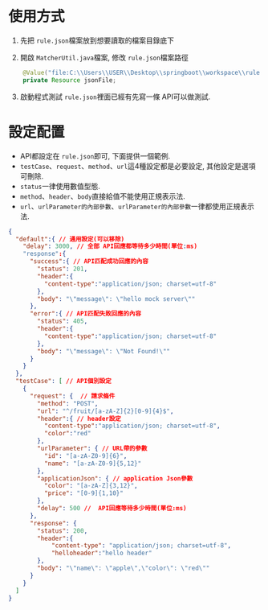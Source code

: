 # 使用方式

1. 先把 `rule.json`檔案放到想要讀取的檔案目錄底下

2. 開啟 `MatcherUtil.java`檔案, 修改 `rule.json`檔案路徑
```java
	@Value("file:C:\\Users\\USER\\Desktop\\springboot\\workspace\\rule.json")
	private Resource jsonFile;
```

3. 啟動程式測試
`rule.json`裡面已經有先寫一條 API可以做測試.

# 設定配置
* API都設定在 `rule.json`即可, 下面提供一個範例.
* `testCase`、`request`、`method`、`url`這4種設定都是必要設定, 其他設定是選項可刪除.
* `status`一律使用數值型態.
* `method`、`header`、`body`直接給值不能使用正規表示法.
* `url`、`urlParameter的內部參數`、`urlParameter的內部參數`一律都使用正規表示法.

```json
{
  "default":{ // 通用設定(可以移除)
    "delay": 3000, // 全部 API回應都等待多少時間(單位:ms)
    "response":{ 
      "success":{ // API匹配成功回應的內容
        "status": 201,
        "header":{
          "content-type":"application/json; charset=utf-8"
        },
        "body": "\"message\": \"hello mock server\""
      },
      "error":{ // API匹配失敗回應的內容
        "status": 405,
        "header":{
          "content-type":"application/json; charset=utf-8"
        },
        "body": "\"message\": \"Not Found!\""
      }
    }
  },
  "testCase": [ // API個別設定
    {
      "request": {  // 請求條件
        "method": "POST", 
        "url": "^/fruit/[a-zA-Z]{2}[0-9]{4}$",
        "header":{ // header設定
          "content-type":"application/json; charset=utf-8",
          "color":"red" 
        },
        "urlParameter": { // URL帶的參數
          "id": "[a-zA-Z0-9]{6}", 
          "name": "[a-zA-Z0-9]{5,12}"
        },
        "applicationJson": { // application Json參數
          "color": "[a-zA-Z]{3,12}",
          "price": "[0-9]{1,10}"
        },
        "delay": 500 //  API回應等待多少時間(單位:ms)
      },
      "response": {
        "status": 200,
        "header":{
            "content-type": "application/json; charset=utf-8",
            "helloheader":"hello header"
        },
        "body": "\"name\": \"apple\",\"color\": \"red\""
      }
    }
  ]
}
```